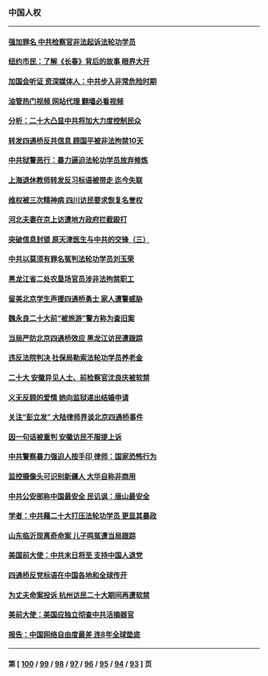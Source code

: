 ### 中国人权
---
#### [强加罪名 中共检察官非法起诉法轮功学员](../../pages/ncid278/n13852456.md?10282045) 
#### [纽约市民：了解《长春》背后的故事 眼界大开](../../pages/ncid278/n13853501.md?10282045) 
#### [加国会听证 资深媒体人：中共步入非常危险时期](../../pages/ncid278/n13853553.md?10282045) 
#### [油管热门视频 网站代理 翻墙必看视频](http://132.145.103.77:81/youtube.html?10282045)
#### [分析：二十大凸显中共将加大力度控制民众](../../pages/ncid278/n13853443.md?10282045) 
#### [转发四通桥反共信息 顾国平被非法拘禁10天](../../pages/ncid278/n13852888.md?10282045) 
#### [中共狱警恶行：暴力逼迫法轮功学员放弃修炼](../../pages/ncid278/n13851207.md?10282045) 
#### [上海退休教师转发反习标语被带走 迄今失联](../../pages/ncid278/n13852403.md?10282045) 
#### [维权被三次精神病 四川访民要求恢复名誉权](../../pages/ncid278/n13851812.md?10282045) 
#### [河北夫妻在京上访遭地方政府拦截殴打](../../pages/ncid278/n13851214.md?10282045) 
#### [突破信息封锁 原天津医生与中共的交锋（三）](../../pages/ncid278/n13849718.md?10282045) 
#### [中共以莫须有罪名冤判法轮功学员刘玉荣](../../pages/ncid278/n13850139.md?10282045) 
#### [黑龙江省二处农垦场官员涉非法拘禁职工](../../pages/ncid278/n13851061.md?10282045) 
#### [留美北京学生声援四通桥勇士 家人遭警威胁](../../pages/ncid278/n13850956.md?10282045) 
#### [魏永良二十大前“被旅游”警方称为查旧案](../../pages/ncid278/n13850621.md?10282045) 
#### [当局严防北京四通桥效应 黑龙江访民遭跟踪](../../pages/ncid278/n13850235.md?10282045) 
#### [违反法院判决 社保局勒索法轮功学员养老金](../../pages/ncid278/n13847343.md?10282045) 
#### [二十大 安徽异见人士、前检察官沈良庆被软禁](../../pages/ncid278/n13850071.md?10282045) 
#### [义无反顾的爱情 她向监狱递出结婚申请](../../pages/ncid278/n13849716.md?10282045) 
#### [关注“彭立发” 大陆律师界谈北京四通桥事件](../../pages/ncid278/n13849566.md?10282045) 
#### [因一句话被重判 安徽访民不服提上诉](../../pages/ncid278/n13849544.md?10282045) 
#### [中共警察暴力强迫人按手印 律师：国家恐怖行为](../../pages/ncid278/n13848797.md?10282045) 
#### [监控摄像头可识别新疆人 大华自称非商用](../../pages/ncid278/n13848882.md?10282045) 
#### [中共公安部称中国最安全 民讥讽：唐山最安全](../../pages/ncid278/n13848759.md?10282045) 
#### [学者：中共藉二十大打压法轮功学员 更显其暴政](../../pages/ncid278/n13847577.md?10282045) 
#### [山东临沂现离奇命案 儿子鸣冤遭当局跟踪](../../pages/ncid278/n13847716.md?10282045) 
#### [美国前大使：中共末日将至 支持中国人退党](../../pages/ncid278/n13848220.md?10282045) 
#### [四通桥反党标语在中国各地和全球传开](../../pages/ncid278/n13848108.md?10282045) 
#### [为丈夫命案投诉 杭州访民二十大期间再遭软禁](../../pages/ncid278/n13848051.md?10282045) 
#### [美前大使：美国应独立彻查中共活摘器官](../../pages/ncid278/n13848059.md?10282045) 
#### [报告：中国网络自由度最差 连8年全球垫底](../../pages/ncid278/n13847862.md?10282045) 

---
#### 第 [ [100](./100.md?10282045) / [99](./99.md?10282045) / [98](./98.md?10282045) / [97](./97.md?10282045) / [96](./96.md?10282045) / [95](./95.md?10282045) / [94](./94.md?10282045) / [93](./93.md?10282045) ] 页
